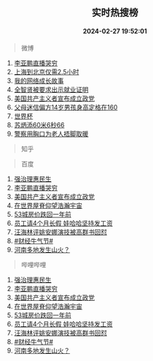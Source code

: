 <div align="center"><h2>实时热搜榜</h2><h4>2024-02-27 19:52:01</h4></div>

> 微博  

1. [李亚鹏直播哭穷](https://s.weibo.com/weibo?q=%23%E6%9D%8E%E4%BA%9A%E9%B9%8F%E7%9B%B4%E6%92%AD%E5%93%AD%E7%A9%B7%23&t=31&band_rank=1&Refer=top)<br />
2. [上海到北京仅需2.5小时](https://s.weibo.com/weibo?q=%23%E4%B8%8A%E6%B5%B7%E5%88%B0%E5%8C%97%E4%BA%AC%E4%BB%85%E9%9C%802.5%E5%B0%8F%E6%97%B6%23&t=31&band_rank=2&Refer=top)<br />
3. [我的网络成长故事](https://s.weibo.com/weibo?q=%23%E6%88%91%E7%9A%84%E7%BD%91%E7%BB%9C%E6%88%90%E9%95%BF%E6%95%85%E4%BA%8B%23&t=31&band_rank=3&Refer=top)<br />
4. [全智贤被要求出示就业证明](https://s.weibo.com/weibo?q=%23%E5%85%A8%E6%99%BA%E8%B4%A4%E8%A2%AB%E8%A6%81%E6%B1%82%E5%87%BA%E7%A4%BA%E5%B0%B1%E4%B8%9A%E8%AF%81%E6%98%8E%23&t=31&band_rank=4&Refer=top)<br />
5. [美国共产主义者宣布成立政党](https://s.weibo.com/weibo?q=%23%E7%BE%8E%E5%9B%BD%E5%85%B1%E4%BA%A7%E4%B8%BB%E4%B9%89%E8%80%85%E5%AE%A3%E5%B8%83%E6%88%90%E7%AB%8B%E6%94%BF%E5%85%9A%23&t=31&band_rank=5&Refer=top)<br />
6. [父母迷信偏方14岁男孩身高定格在160](https://s.weibo.com/weibo?q=%23%E7%88%B6%E6%AF%8D%E8%BF%B7%E4%BF%A1%E5%81%8F%E6%96%B914%E5%B2%81%E7%94%B7%E5%AD%A9%E8%BA%AB%E9%AB%98%E5%AE%9A%E6%A0%BC%E5%9C%A8160%23&t=31&band_rank=6&Refer=top)<br />
7. [世界杯](https://s.weibo.com/weibo?q=%E4%B8%96%E7%95%8C%E6%9D%AF&t=31&band_rank=7&Refer=top)<br />
8. [苏炳添60米6秒66](https://s.weibo.com/weibo?q=%23%E8%8B%8F%E7%82%B3%E6%B7%BB60%E7%B1%B36%E7%A7%9266%23&t=31&band_rank=8&Refer=top)<br />
9. [警察用胸口为老人捂脚取暖](https://s.weibo.com/weibo?q=%23%E8%AD%A6%E5%AF%9F%E7%94%A8%E8%83%B8%E5%8F%A3%E4%B8%BA%E8%80%81%E4%BA%BA%E6%8D%82%E8%84%9A%E5%8F%96%E6%9A%96%23&t=31&band_rank=9&Refer=top)<br />

> 知乎  


> 百度  

1. [强治理惠民生](https://www.baidu.com/s?wd=%E5%BC%BA%E6%B2%BB%E7%90%86%E6%83%A0%E6%B0%91%E7%94%9F&sa=fyb_news&rsv_dl=fyb_news)<br />
2. [李亚鹏直播哭穷](https://www.baidu.com/s?wd=%E6%9D%8E%E4%BA%9A%E9%B9%8F%E7%9B%B4%E6%92%AD%E5%93%AD%E7%A9%B7&sa=fyb_news&rsv_dl=fyb_news)<br />
3. [美国共产主义者宣布成立政党](https://www.baidu.com/s?wd=%E7%BE%8E%E5%9B%BD%E5%85%B1%E4%BA%A7%E4%B8%BB%E4%B9%89%E8%80%85%E5%AE%A3%E5%B8%83%E6%88%90%E7%AB%8B%E6%94%BF%E5%85%9A&sa=fyb_news&rsv_dl=fyb_news)<br />
4. [在世界屋脊仰望浩瀚宇宙](https://www.baidu.com/s?wd=%E5%9C%A8%E4%B8%96%E7%95%8C%E5%B1%8B%E8%84%8A%E4%BB%B0%E6%9C%9B%E6%B5%A9%E7%80%9A%E5%AE%87%E5%AE%99&sa=fyb_news&rsv_dl=fyb_news)<br />
5. [53城房价跌回一年前](https://www.baidu.com/s?wd=53%E5%9F%8E%E6%88%BF%E4%BB%B7%E8%B7%8C%E5%9B%9E%E4%B8%80%E5%B9%B4%E5%89%8D&sa=fyb_news&rsv_dl=fyb_news)<br />
6. [员工请4个月长假 娃哈哈坚持发工资](https://www.baidu.com/s?wd=%E5%91%98%E5%B7%A5%E8%AF%B74%E4%B8%AA%E6%9C%88%E9%95%BF%E5%81%87+%E5%A8%83%E5%93%88%E5%93%88%E5%9D%9A%E6%8C%81%E5%8F%91%E5%B7%A5%E8%B5%84&sa=fyb_news&rsv_dl=fyb_news)<br />
7. [汪海林评姚安娜演技被高群书回怼](https://www.baidu.com/s?wd=%E6%B1%AA%E6%B5%B7%E6%9E%97%E8%AF%84%E5%A7%9A%E5%AE%89%E5%A8%9C%E6%BC%94%E6%8A%80%E8%A2%AB%E9%AB%98%E7%BE%A4%E4%B9%A6%E5%9B%9E%E6%80%BC&sa=fyb_news&rsv_dl=fyb_news)<br />
8. [#财经牛气节#](https://www.baidu.com/s?wd=%23%E8%B4%A2%E7%BB%8F%E7%89%9B%E6%B0%94%E8%8A%82%23&sa=fyb_news&rsv_dl=fyb_news)<br />
9. [河南多地发生山火？](https://www.baidu.com/s?wd=%E6%B2%B3%E5%8D%97%E5%A4%9A%E5%9C%B0%E5%8F%91%E7%94%9F%E5%B1%B1%E7%81%AB%EF%BC%9F&sa=fyb_news&rsv_dl=fyb_news)<br />

> 哔哩哔哩  

1. [强治理惠民生](https://www.baidu.com/s?wd=%E5%BC%BA%E6%B2%BB%E7%90%86%E6%83%A0%E6%B0%91%E7%94%9F&sa=fyb_news&rsv_dl=fyb_news)<br />
2. [李亚鹏直播哭穷](https://www.baidu.com/s?wd=%E6%9D%8E%E4%BA%9A%E9%B9%8F%E7%9B%B4%E6%92%AD%E5%93%AD%E7%A9%B7&sa=fyb_news&rsv_dl=fyb_news)<br />
3. [美国共产主义者宣布成立政党](https://www.baidu.com/s?wd=%E7%BE%8E%E5%9B%BD%E5%85%B1%E4%BA%A7%E4%B8%BB%E4%B9%89%E8%80%85%E5%AE%A3%E5%B8%83%E6%88%90%E7%AB%8B%E6%94%BF%E5%85%9A&sa=fyb_news&rsv_dl=fyb_news)<br />
4. [在世界屋脊仰望浩瀚宇宙](https://www.baidu.com/s?wd=%E5%9C%A8%E4%B8%96%E7%95%8C%E5%B1%8B%E8%84%8A%E4%BB%B0%E6%9C%9B%E6%B5%A9%E7%80%9A%E5%AE%87%E5%AE%99&sa=fyb_news&rsv_dl=fyb_news)<br />
5. [53城房价跌回一年前](https://www.baidu.com/s?wd=53%E5%9F%8E%E6%88%BF%E4%BB%B7%E8%B7%8C%E5%9B%9E%E4%B8%80%E5%B9%B4%E5%89%8D&sa=fyb_news&rsv_dl=fyb_news)<br />
6. [员工请4个月长假 娃哈哈坚持发工资](https://www.baidu.com/s?wd=%E5%91%98%E5%B7%A5%E8%AF%B74%E4%B8%AA%E6%9C%88%E9%95%BF%E5%81%87+%E5%A8%83%E5%93%88%E5%93%88%E5%9D%9A%E6%8C%81%E5%8F%91%E5%B7%A5%E8%B5%84&sa=fyb_news&rsv_dl=fyb_news)<br />
7. [汪海林评姚安娜演技被高群书回怼](https://www.baidu.com/s?wd=%E6%B1%AA%E6%B5%B7%E6%9E%97%E8%AF%84%E5%A7%9A%E5%AE%89%E5%A8%9C%E6%BC%94%E6%8A%80%E8%A2%AB%E9%AB%98%E7%BE%A4%E4%B9%A6%E5%9B%9E%E6%80%BC&sa=fyb_news&rsv_dl=fyb_news)<br />
8. [#财经牛气节#](https://www.baidu.com/s?wd=%23%E8%B4%A2%E7%BB%8F%E7%89%9B%E6%B0%94%E8%8A%82%23&sa=fyb_news&rsv_dl=fyb_news)<br />
9. [河南多地发生山火？](https://www.baidu.com/s?wd=%E6%B2%B3%E5%8D%97%E5%A4%9A%E5%9C%B0%E5%8F%91%E7%94%9F%E5%B1%B1%E7%81%AB%EF%BC%9F&sa=fyb_news&rsv_dl=fyb_news)<br />
